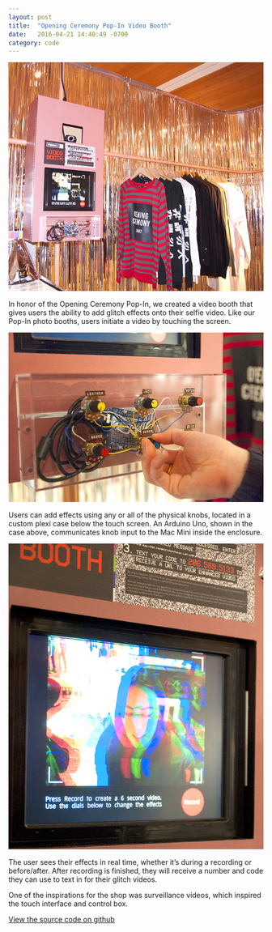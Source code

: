 ```yaml
---
layout: post
title:  "Opening Ceremony Pop-In Video Booth"
date:   2016-04-21 14:40:49 -0700
category: code
---
```


![store shot][image1]

In honor of the Opening Ceremony Pop-In, we created a video booth that gives users 
the ability to add glitch effects onto their selfie video. Like our Pop-In photo booths, 
users initiate a video by touching the screen.

![control box][image2]

Users can add effects using any or all of the physical knobs, located in a custom 
plexi case below the touch screen. An Arduino Uno, shown in the case above, 
communicates knob input to the Mac Mini inside the enclosure.

![output][image3]

The user sees their effects in real time, whether it’s during a recording or before/after. After recording is finished, they will receive a number and code they can use to text in for their glitch videos.

One of the inspirations for the shop was surveillance videos, which inspired the touch interface and control box.

[View the source code on github][github_link]

[image1]: /images/opening_ceremony_1.jpg
[image2]: /images/opening_ceremony_2.jpg
[image3]: /images/opening_ceremony_3.jpg
[github_link]: https://github.com/thelastbaldwin/glitch_photo_booth
